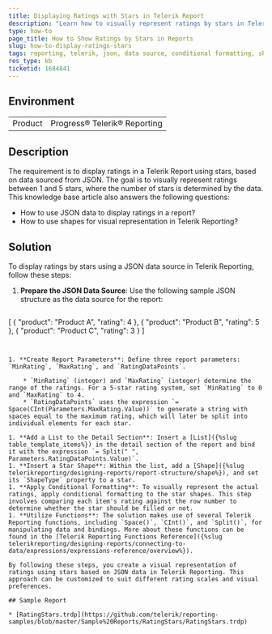 ```yaml
---
title: Displaying Ratings with Stars in Telerik Report
description: "Learn how to visually represent ratings by stars in Telerik Reporting using data from a JSON data source."
type: how-to
page_title: How to Show Ratings by Stars in Reports
slug: how-to-display-ratings-stars
tags: reporting, telerik, json, data source, conditional formatting, shape, list, parameters
res_type: kb
ticketid: 1684841
---
```


## Environment

<table>
    <tbody>
        <tr>
            <td>Product</td>
            <td>Progress® Telerik® Reporting</td>
        </tr>
    </tbody>
</table>

## Description

The requirement is to display ratings in a Telerik Report using stars, based on data sourced from JSON. The goal is to visually represent ratings between 1 and 5 stars, where the number of stars is determined by the data. This knowledge base article also answers the following questions:
* How to use JSON data to display ratings in a report?
* How to use shapes for visual representation in Telerik Reporting?

## Solution

To display ratings by stars using a JSON data source in Telerik Reporting, follow these steps:

1. **Prepare the JSON Data Source**: Use the following sample JSON structure as the data source for the report:

	````JSON
[
		{ "product": "Product A", "rating": 4 },
		{ "product": "Product B", "rating": 5 },
		{ "product": "Product C", "rating": 3 }
	]
````


1. **Create Report Parameters**: Define three report parameters: `MinRating`, `MaxRating`, and `RatingDataPoints`.

	* `MinRating` (integer) and `MaxRating` (integer) determine the range of the ratings. For a 5-star rating system, set `MinRating` to 0 and `MaxRating` to 4.
	* `RatingDataPoints` uses the expression `= Space(CInt(Parameters.MaxRating.Value))` to generate a string with spaces equal to the maximum rating, which will later be split into individual elements for each star.

1. **Add a List to the Detail Section**: Insert a [List]({%slug table_template_items%}) in the detail section of the report and bind it with the expression `= Split(" ", Parameters.RatingDataPoints.Value)`.
1. **Insert a Star Shape**: Within the list, add a [Shape]({%slug telerikreporting/designing-reports/report-structure/shape%}), and set its `ShapeType` property to a star.
1. **Apply Conditional Formatting**: To visually represent the actual ratings, apply conditional formatting to the star shapes. This step involves comparing each item's rating against the row number to determine whether the star should be filled or not.
1. **Utilize Functions**: The solution makes use of several Telerik Reporting functions, including `Space()`, `CInt()`, and `Split()`, for manipulating data and bindings. More about these functions can be found in the [Telerik Reporting Functions Reference]({%slug telerikreporting/designing-reports/connecting-to-data/expressions/expressions-reference/overview%}).

By following these steps, you create a visual representation of ratings using stars based on JSON data in Telerik Reporting. This approach can be customized to suit different rating scales and visual preferences.

## Sample Report

* [RatingStars.trdp](https://github.com/telerik/reporting-samples/blob/master/Sample%20Reports/RatingStars/RatingStars.trdp)
